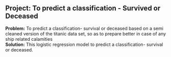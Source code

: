 ## Project: To predict a classification - Survived or Deceased
**Problem:** To predict a classification- survival or deceased based on a semi cleaned version of the titanic data set, so as to prepare better in case of any ship related calamities
<br /> **Solution:** This logistic regression model to predict a classification- survival or deceased.
